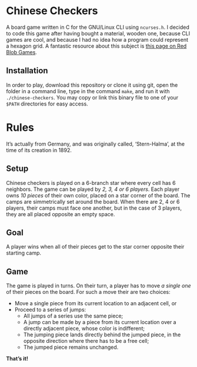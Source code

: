Chinese Checkers
================
A board game written in C for the GNU/Linux CLI using `ncurses.h`. I decided to
code this game after having bought a material, wooden one, because CLI games are
cool, and because I had no idea how a program could represent a hexagon grid. A
fantastic resource about this subject is [this page on Red Blob Games][1].

Installation
------------
In order to play, download this repository or clone it using git, open the
folder in a command line, type in the command `make`, and run it with
`./chinese-checkers`. You may copy or link this binary file to one of your
`$PATH` directories for easy access.

Rules
=====
It’s actually from Germany, and was originally called, ‘Stern-Halma’, at the
time of its creation in 1892.

Setup
-----
Chinese checkers is played on a 6-branch star where every cell has 6 neighbors.
The game can be played by _2, 3, 4 or 6 players_. Each player owns _10 pieces_
of their own color, placed on a star corner of the board. The camps are
simmetrically set around the board. When there are 2, 4 or 6 players, their
camps must face one another, but in the case of 3 players, they are all placed
opposite an empty space.

Goal
----
A player wins when all of their pieces get to the star corner opposite their
starting camp.

Game
----
The game is played in turns. On their turn, a player has to move _a single one_
of their pieces on the board. For such a move their are two choices:

* Move a single piece from its current location to an adjacent cell, or
* Proceed to a series of jumps:
  * All jumps of a series use the same piece;
  * A jump can be made by a piece from its current location over a directly
    adjacent piece, whose color is indifferent;
  * The jumping piece lands directly behind the jumped piece, in the opposite
    direction where there has to be a free cell;
  * The jumped piece remains unchanged.

__That’s it!__

[1]: http://www.redblobgames.com/grids/hexagons/

